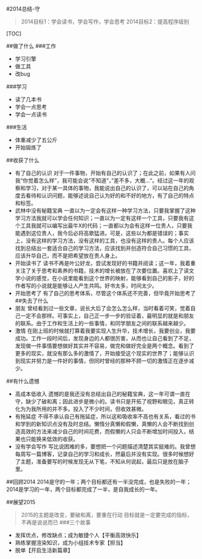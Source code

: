 #2014总结-守
> 2014目标1：学会读书，学会写作，学会思考
> 2014目标2：提高程序级别

[TOC]

##做了什么
###工作
* 学习引擎
* 做工具
* 改bug


###学习
* 读了几本书
* 学会一点思考
* 学会一点读书


###生活
* 体重减少了五公斤
* 开始锻炼了

##收获了什么
+ 有了自己的认识
 对于一件事物，开始有自己的认识了；在此之前，如果有人问我“你觉着怎么样”，我可能会说“不知道“，”差不多，大概...“。经过这一年的观察和学习，对于某一具体的事物，我能说出自己的认识了，可以站在自己的角度去看待和认识问题，能够述说自己认为好的和不好的地方，有了自己的特点和标签。
+ 武林中没有秘籍宝典
一直以为一定会有这样一种学习方法，只要我掌握了这种学习方法我就可以学会任何知识；一直以为一定有这样一个工具，只要我有这个工具我就可以编写出最牛X的代码；一直都以为会有这样一位贵人，只要我能遇到这位贵人，我今后必将高歌猛进。可是，这些以为都是错误的；事实上，没有这样的学习方法，没有这样的工具，也没有这样的贵人。每个人应该找到总结出一套适合自己的学习方法，应该找到并创造符合自己习惯的工具，应该升华自己，而不是把希望放在贵人身上。
+ 开始读书了
读书不再是叶公好龙，尝试发现好的书籍并阅读；这一年，我着重关注了关于思考和素养的书籍，技术的增长被放在了次要位置。喜欢上了读文学小说的感觉，在小说里能看到这个世界的映射，能够看到自己的影子，好的作者写的小说就是能够让人产生共鸣。好书太多，时间太少。
+ 开始思考了
有了自己的思考体系，尽管这个体系还不完善，但毕竟开始思考了
##失去了什么
+ 朋友
曾经看到过一些文章，说长大后了会怎么怎么样，当时看着可笑，觉着自己一定不会那样。可事实上，自己正一步一步的验证着，最明显的就是和朋友的联系。由于工作和生活上的一些事情，和同学朋友之间的联系越来越少。
+ 激情
在刚上班的时候就打算着我要实现人生升华，技术增长，我要创业，我要成功。工作一段时间后，发现身边的人都很厉害，从而也让自己看到了不足，发现做一件事情要想做好其实并不容易，做完和做好完全是两个概念。看到了更多的现实，就没有那么多的激情了，开始接受这个现实的世界了；能够认识到现实并努力是一件好的事情，但同时曾经的那种不顾一切的激情正在逐步减少。

##有什么遗憾
+ 高成本低收入
遗憾的是我还没有总结出自己的秘籍宝典，这一年可谓一直在守，缺少了破和离；因此进步是微小的。读书只是开拓了视野和眼见，真正转化为为我所用的并不多。投入了不少时间，但收效甚微。
+ 有拖延症
不得不承认自己有拖延症，所以这和吸收率不高也有关系，看过的书和学到的新知识点没有及时总结。懒惰分真懒和假懒，真懒的人会不断找到创造高效的方法来减少自己的时间花费，而假懒的人只会不断增加时间投入，结果也只能换来低效的收获。
+ 没有学会写作
写比说困难的多，要想把一个问题描述清楚其实挺难的。我曾想每周写一篇博客，记录自己的学习和成长，然最后并没有实现。很多时候想好了主题，准备要写的时候发现无从下笔，不知从何说起，最后只是放在脑子里。

##回顾2014
2014是守的一年；两个目标都还有一半没完成，也是失败的一年；2014是学习的一年，两个目标都完成了一半，是自我成长的一年。

##展望2015
>2015的主题是改变，要破和离，要重在行动
>目标就是一定要完成的指标，不再是说说而已
###三个故事
+ 发挥优点，修改缺点；成为敏捷个人【平衡高效快乐】
+ 熟练掌握渲染知识，成为小组技术专家【担当】
+ 脱单【开启生活新篇章】
